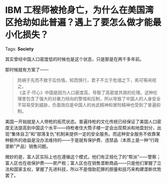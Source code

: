 # IBM 工程师被抢身亡，为什么在美国湾区抢劫如此普遍？遇上了要怎么做才能最小化损失？

Tags: **Society**

其实曾经中国人口密度低的时候也是这个状态，只是那是在两千多年前。

那时候就有方案了——


> 防祸于先而不致于后伤情。知而慎行，君子不立于危墙之下，焉可等闲视之。  
> 《孟子·尽心》中国是因为人口密度高，导致了高密度共居的伦理。这种伦理里包含了强大的对暴力倾向的警惕和压制，所以导致了中国人的人身安全不容易受到威胁，负面效应是中国人的尚武精神和冒险精神也受到了普遍抑制。

美国一开始就是人人带枪的拓荒状态。普遍持枪的文化传统已经保证了美国人口密度无法提高到中国这个水平——持枪者住大筒子楼一定会出现帮派和地盘划分，出现“集体自卫”和“部落复仇”机制来提供一定的安全服务。而这种安全服务不依靠某种额外的收益是没办法维持的——于是就有保护费、违禁品（本质上是一种“行政垄断”产品）销售问题。

微妙的是，富人区实际上也在遵循这个模式，他们有正规化了的“帮派”——警察；富人区也在收保护费——房产税；富人区也在销售垄断商品——只是他们掌握了立法和国家主权，掌握了先进科技，所以不是借助犯罪的胆量和技巧来构建垄断优势罢了。




